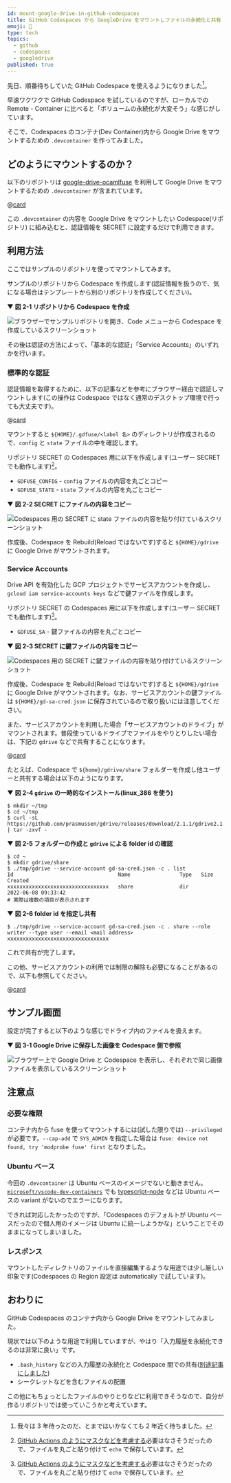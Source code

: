 ```yaml
---
id: mount-google-drive-in-github-codespaces
title: GitHub Codespaces から GoogleDrive をマウントしファイルの永続化と共有
emoji: 💾
type: tech
topics:
  - github
  - codespaces
  - googledrive
published: true
---
```


先日、順番待ちしていた GitHub Codespace を使えるようになりました[^long-long-ago]。

[^long-long-ago]: 我々は 3 年待ったのだ、とまではいかなくても 2 年近く待ちました。

早速ワクワクで GitHub Codespace を試しているのですが、ローカルでの Remote - Container に比べると「ボリュームの永続化が大変そう」な感じがしています。

そこで、Codespaces のコンテナ(Dev Container)内から Google Drive をマウントするための `.devcontainer` を作ってみました。

## どのようにマウントするのか？

以下のリポジトリは [google-drive-ocamlfuse](https://github.com/astrada/google-drive-ocamlfuse) を利用して Google Drive をマウントするための `.devcontainer` が含まれています。

@[card](https://github.com/hankei6km/test-codespaces-mount-google-drive)

この `.devcontainer` の内容を Google Drive をマウントしたい Codespace(リポジトリ) に組み込むと、認証情報を SECRET に設定するだけで利用できます。

## 利用方法

ここではサンプルのリポジトリを使ってマウントしてみます。

サンプルのリポジトリから Codespace を作成します(認証情報を扱うので、気になる場合はテンプレートから別のリポジトリを作成してください)。

▼ **図 2-1 リポジトリから Codespace を作成**

![ブラウザーでサンプルリポジトリを開き、Code メニューから Codespace を作成しているスクリーンショット](https://images.microcms-assets.io/assets/1fff6177c5c74aac8d5158dc17492c92/be57ebcaee3b46c384afaed9de7b9a82/mount-google-drive-in-github-codespaces-create.png?w=1007\&h=614\&auto=compress%2Cformat)

その後は認証の方法によって、「基本的な認証」「Service Accounts」のいずれかを行います。

### 標準的な認証

認証情報を取得するために、以下の記事などを参考にブラウザー経由で認証しマウントします(この操作は Codespace ではなく通常のデスクトップ環境で行っても大丈夫です)。

@[card](https://qiita.com/boss_ape/items/74bcad7441417c331205)

マウントすると `${HOME}/.gdfuse/<label 名>` のディレクトリが作成されるので、`config` と `state` ファイルの中を確認します。

リポジトリ SECRET の Codespaces 用に以下を作成します(ユーザー SECRET でも動作します)[^secret]。

*   `GDFUSE_CONFIG` - `config` ファイルの内容を丸ごとコピー
*   `GDFUSE_STATE` - `state` ファイルの内容を丸ごとコピー

▼ **図 2-2 SECRET にファイルの内容をコピー**

![Codespaces 用の SECRET に state ファイルの内容を貼り付けているスクリーンショット](https://images.microcms-assets.io/assets/1fff6177c5c74aac8d5158dc17492c92/87ec32e7a5d9403c8667b5fbd3d63234/mount-google-drive-in-github-codespaces-add-std-secret.png?w=863\&h=419\&auto=compress%2Cformat)

作成後、Codespace を Rebuild(Reload ではないです)すると `${HOME}/gdrive` に Google Drive がマウントされます。

### Service Accounts

Drive API を有効化した GCP プロジェクトでサービスアカウントを作成し、`gcloud iam service-accounts keys` などで鍵ファイルを作成します。

リポジトリ SECRET の Codespaces 用に以下を作成します(ユーザー SECRET でも動作します)[^secret]。

*   `GDFUSE_SA` - 鍵ファイルの内容を丸ごとコピー

▼ **図 2-3 SECRET に鍵ファイルの内容をコピー**

![Codespaces 用の SECRET に鍵ファイルの内容を貼り付けているスクリーンショット](https://images.microcms-assets.io/assets/1fff6177c5c74aac8d5158dc17492c92/0dbcc469a0d24a6d95db66c5132c9494/mount-google-drive-in-github-codespaces-add-sa-secret.png?w=844\&h=425\&auto=compress%2Cformat)

作成後、Codespace を Rebuild(Reload ではないです)すると `${HOME}/gdrive` に Google Drive がマウントされます。なお、サービスアカウントの鍵ファイルは `${HOME}/gd-sa-cred.json` に保存されているので取り扱いには注意してください。

また、サービスアカウントを利用した場合「サービスアカウントのドライブ」がマウントされます。普段使っているドライブでファイルをやりとりしたい場合は、下記の `gdrive` などで共有することになります。

@[card](https://github.com/prasmussen/gdrive)

たとえば、Codespace で `${home}/gdrive/share` フォルダーを作成し他ユーザーと共有する場合は以下のようになります。

▼ **図 2-4 `gdrive` の一時的なインストール(linux\_386 を使う)**

```shell-session
$ mkdir ~/tmp
$ cd ~/tmp
$ curl -sL https://github.com/prasmussen/gdrive/releases/download/2.1.1/gdrive2.1.1linux_386.tar.gz | tar -zxvf -
```

▼ **図 2-5 フォルダーの作成と `gdrive` による folder id の確認**

```shell-session
$ cd ~
$ mkdir gdrive/share
$ ./tmp/gdrive --service-account gd-sa-cred.json -c . list
Id                                  Name                Type   Size      Created
xxxxxxxxxxxxxxxxxxxxxxxxxxxxxxxxx   share               dir              2022-06-08 09:33:42
# 実際は複数の項目が表示されます
```

▼ **図 2-6 folder id を指定し共有**

```shell-session
$ ./tmp/gdrive --service-account gd-sa-cred.json -c . share --role writer --type user --email <mail address> xxxxxxxxxxxxxxxxxxxxxxxxxxxxxxxxx
```

これで共有が完了します。

この他、サービスアカウントの利用では制限の解除も必要になることがあるので、以下も参照してください。

@[card](https://github.com/astrada/google-drive-ocamlfuse/wiki/Service-Accounts)

[^secret]: [GitHub Actions のようにマスクなどを考慮する](https://zenn.dev/hankei6km/articles/credentials-contained-files-on-github-actions)必要はなさそうだったので、ファイルを丸ごと貼り付けて `echo` で保存しています。

## サンプル画面

設定が完了すると以下のような感じでドライブ内のファイルを扱えます。

▼ **図 3-1 Google Drive に保存した画像を Codespace 側で参照**

![ブラウザー上で Google Drive と Codespace を表示し、それぞれで同じ画像ファイルを表示しているスクリーンショット](https://images.microcms-assets.io/assets/1fff6177c5c74aac8d5158dc17492c92/1eab81ad8bf5403689c22e2dd982f6ad/mount-google-drive-in-github-codespaces-share.png?w=1440\&h=858\&auto=compress%2Cformat)

## 注意点

### 必要な権限

コンテナ内から fuse を使ってマウントするには(試した限りでは) `--privileged` が必要です。`--cap-add` で `SYS_ADMIN` を指定した場合は `fuse: device not found, try 'modprobe fuse' first` となりました。

### Ubuntu ベース

今回の `.devcontainer` は Ubuntu ベースのイメージでないと動きません。[`microsoft/vscode-dev-containers`](https://github.com/microsoft/vscode-dev-containers) でも [typescript-node](https://github.com/microsoft/vscode-dev-containers/tree/main/containers/typescript-node) などは Ubuntu ベースの variant がないのでエラーになります。

できれば対応したかったのですが、「Codespaces のデフォルトが Ubuntu ベースだったので個人用のイメージは Ubuntu に統一しようかな」ということでそのままになってしまいました。

### レスポンス

マウントしたディレクトリのファイルを直接編集するような用途では少し厳しい印象です(Codespaces の Region 設定は automatically で試しています)。

## おわりに

GitHub Codespaces のコンテナ内から Google Drive をマウントしてみました。

現状では以下のような用途で利用していますが、やはり「入力履歴を永続化できるのは非常に良い」です。

*   `.bash_history` などの入力履歴の永続化と Codespace 間での共有([別途記事にしました](https://zenn.dev/hankei6km/articles/persist-command-history-in-github-codesapces))
*   シークレットなどを含むファイルの配置

この他にもちょっとしたファイルのやりとりなどに利用できそうなので、自分が作るリポジトリでは使っていこうかと考えています。
